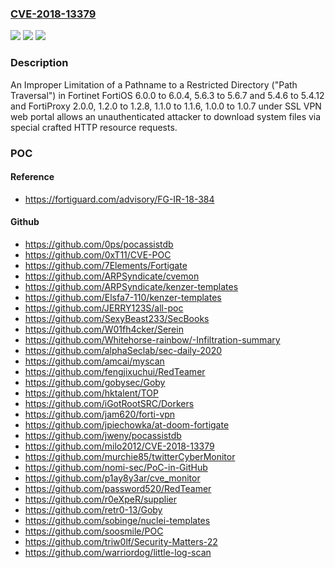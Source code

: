 ### [CVE-2018-13379](https://cve.mitre.org/cgi-bin/cvename.cgi?name=CVE-2018-13379)
![](https://img.shields.io/static/v1?label=Product&message=Fortinet%20FortiOS%2C%20FortiProxy&color=blue)
![](https://img.shields.io/static/v1?label=Version&message=n%2Fa&color=blue)
![](https://img.shields.io/static/v1?label=Vulnerability&message=Information%20disclosure&color=brighgreen)

### Description

An Improper Limitation of a Pathname to a Restricted Directory ("Path Traversal") in Fortinet FortiOS 6.0.0 to 6.0.4, 5.6.3 to 5.6.7 and 5.4.6 to 5.4.12 and FortiProxy 2.0.0, 1.2.0 to 1.2.8, 1.1.0 to 1.1.6, 1.0.0 to 1.0.7 under SSL VPN web portal allows an unauthenticated attacker to download system files via special crafted HTTP resource requests.

### POC

#### Reference
- https://fortiguard.com/advisory/FG-IR-18-384

#### Github
- https://github.com/0ps/pocassistdb
- https://github.com/0xT11/CVE-POC
- https://github.com/7Elements/Fortigate
- https://github.com/ARPSyndicate/cvemon
- https://github.com/ARPSyndicate/kenzer-templates
- https://github.com/Elsfa7-110/kenzer-templates
- https://github.com/JERRY123S/all-poc
- https://github.com/SexyBeast233/SecBooks
- https://github.com/W01fh4cker/Serein
- https://github.com/Whitehorse-rainbow/-Infiltration-summary
- https://github.com/alphaSeclab/sec-daily-2020
- https://github.com/amcai/myscan
- https://github.com/fengjixuchui/RedTeamer
- https://github.com/gobysec/Goby
- https://github.com/hktalent/TOP
- https://github.com/iGotRootSRC/Dorkers
- https://github.com/jam620/forti-vpn
- https://github.com/jpiechowka/at-doom-fortigate
- https://github.com/jweny/pocassistdb
- https://github.com/milo2012/CVE-2018-13379
- https://github.com/murchie85/twitterCyberMonitor
- https://github.com/nomi-sec/PoC-in-GitHub
- https://github.com/p1ay8y3ar/cve_monitor
- https://github.com/password520/RedTeamer
- https://github.com/r0eXpeR/supplier
- https://github.com/retr0-13/Goby
- https://github.com/sobinge/nuclei-templates
- https://github.com/soosmile/POC
- https://github.com/triw0lf/Security-Matters-22
- https://github.com/warriordog/little-log-scan

